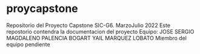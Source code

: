 # proycapstone
Repositorio del Proyecto Capstone SIC-G6. MarzoJulio 2022
Este repostorio contendra la documentacion del proyecto
Equipo: JOSE SERGIO MAGDALENO PALENCIA
        BOGART YAIL MARQUEZ LOBATO
        Miembro del equipo pendiente
